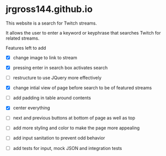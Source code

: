 # jrgross144.github.io

This website is a search for Twitch streams.

It allows the user to enter a keyword or keyphrase that searches Twitch for
  related streams.


Features left to add

- [x] change image to link to stream

- [x] pressing enter in search box activates search

- [ ] restructure to use JQuery more effectively

- [x] change intial view of page before search to be of featured streams

- [ ] add padding in table around contents

- [x] center everything

- [ ] next and previous buttons at bottom of page as well as top

- [ ] add more styling and color to make the page more appealing

- [ ] add input sanitation to prevent odd behavior

- [ ] add tests for input, mock JSON and integration tests